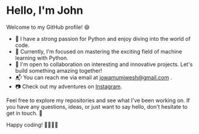 # Hello, I'm John

Welcome to my GitHub profile! 😄

- 🚀 I have a strong passion for Python and enjoy diving into the world of code.
- 🌱 Currently, I'm focused on mastering the exciting field of machine learning with Python.
- 👯 I'm open to collaboration on interesting and innovative projects. Let's build something amazing together!
- 📬 You can reach me via email at jowamumjwesh@gmail.com .
- 📷 Check out my adventures on [Instagram](https://instagram.com/mj_weshh?igshid=NGExMmI2YTkyZg==).

Feel free to explore my repositories and see what I've been working on. If you have any questions, ideas, or just want to say hello, don't hesitate to get in touch. 🌟

Happy coding! 👩‍💻👨‍💻
